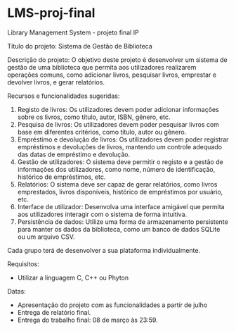 # LMS-proj-final
Library Management System - projeto final IP

Título do projeto: Sistema de Gestão de Biblioteca

Descrição do projeto:
O objetivo deste projeto é desenvolver um sistema de gestão de uma biblioteca que permita aos utilizadores realizarem operações comuns, como adicionar livros, pesquisar livros, emprestar e devolver livros, e gerar relatórios.

Recursos e funcionalidades sugeridas:
1. Registo de livros: Os utilizadores devem poder adicionar informações sobre os livros, como título, autor, ISBN, gênero, etc.
2. Pesquisa de livros: Os utilizadores devem poder pesquisar livros com base em diferentes critérios, como título, autor ou gênero.
3. Empréstimo e devolução de livros: Os utilizadores devem poder registrar empréstimos e devoluções de livros, mantendo um controle adequado das datas de empréstimo e devolução.
4. Gestão de utilizadores: O sistema deve permitir o registo e a gestão de informações dos utilizadores, como nome, número de identificação, histórico de empréstimos, etc.
5. Relatórios: O sistema deve ser capaz de gerar relatórios, como livros emprestados, livros disponíveis, histórico de empréstimos por usuário, etc.
6. Interface de utilizador: Desenvolva uma interface amigável que permita aos utilizadores interagir com o sistema de forma intuitiva.
7. Persistência de dados: Utilize uma forma de armazenamento persistente para manter os dados da biblioteca, como um banco de dados SQLite ou um arquivo CSV.

Cada grupo terá de desenvolver a sua plataforma individualmente.

Requisitos:
- Utilizar a linguagem C, C++ ou Phyton

Datas:
- Apresentação do projeto com as funcionalidades a partir de julho
- Entrega de relatório final.
- Entrega do trabalho final: 08 de março às 23:59.
